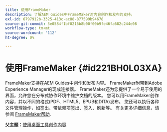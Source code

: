 ```yaml
---
title: 使用FrameMaker
description: 了解AEM Guides中FrameMaker对内容创作和发布的支持。
exl-id: 6797912b-3325-413c-ac88-877599b94678
source-git-commit: 5e0584f1bf0216b8b00f00b9fe46fa682c244e08
workflow-type: tm+mt
source-wordcount: '112'
ht-degree: 0%

---
```


# 使用FrameMaker {#id221BH0L03XA}

FrameMaker支持在AEM Guides中创作和发布内容。 FrameMaker附带到Adobe Experience Manager的现成连接器。 FrameMaker还为您提供了一个易于使用的界面，允许您在分布式协作环境中维护文档的版本。 您可以用FrameMaker创作内容，并以不同的格式(PDF、HTML5、EPUB和DITA)发布。 您还可以执行各种文件管理操作，如签出、带依赖项签出、签入、刷新等。 有关更多详细信息，请参阅 [FrameMaker帮助](https://help.adobe.com/en_US/framemaker/using/index.html).

**父主题：**[&#x200B;使用桌面工具创作内容](author-desktop-tools.md)
